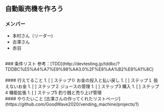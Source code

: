 ## 自動販売機を作ろう
### メンバー
- 本村さん（リーダー)
- 古澤さん
- 赤羽
<br>
### 条件リスト
参考：[TDD](http://devtesting.jp/tddbc/?TDDBC%E5%A4%A7%E9%98%AA3.0%2F%E8%AA%B2%E9%A1%8C)
<br>
<br>
#### 行えてること
1. [ ] ステップ０ お金の投入と払い戻し
1. [ ] ステップ１ 扱えないお金
1. [ ] ステップ２ ジュースの管理
1. [ ] ステップ3  購入
1. [ ] ステップ4  機能拡張
1. [ ] ステップ5 釣り銭と売り上げ管理
<br>
#### やりたいこと
[古澤さんの作ってくれたリストページ](https://github.com/GoodWave2020/vending_machine/projects/1)

